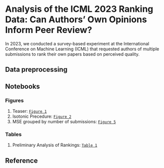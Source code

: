 # Analysis of the ICML 2023 Ranking Data: Can Authors’ Own Opinions Inform Peer Review?
In 2023, we conducted a survey-based experiment at the International Conference on Machine Learning (ICML) that requested authors of multiple submissions to rank their own papers based on perceived quality.


## Data preprocessing


## Notebooks
### Figures
1. Teaser: [`Figure 1`](Notebooks/Random_Proxy.ipynb)
2. Isotonic Precedure: [`Figure 2`]()
3. MSE grouped by number of submissions: [`Figure 5`](Notebooks/no_submissions_vertical.ipynb)

### Tables
1. Preliminary Analysis of Rankings: [`Table 1`](Notebooks/Ranking_and_Final_Decision.ipynb)


## Reference


